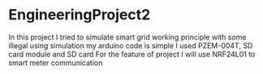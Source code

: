 # EngineeringProject2

In this project I tried to simulate smart grid working principle with some illegal using simulation my arduino code is simple I used PZEM-004T, SD card module and SD card
For the feature of project I will use NRF24L01 to smart meter communication
